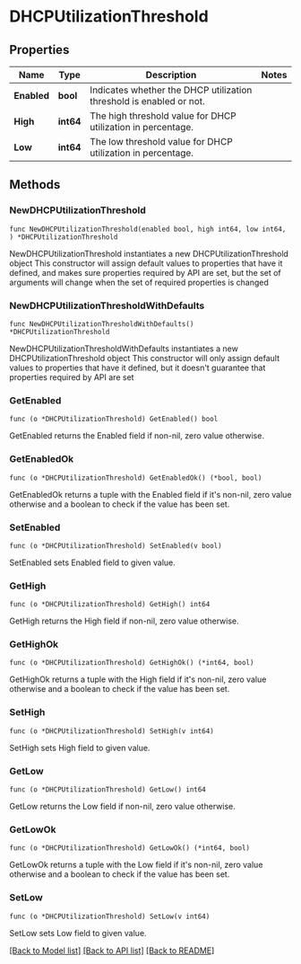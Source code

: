 # DHCPUtilizationThreshold

## Properties

Name | Type | Description | Notes
------------ | ------------- | ------------- | -------------
**Enabled** | **bool** | Indicates whether the DHCP utilization threshold is enabled or not. | 
**High** | **int64** | The high threshold value for DHCP utilization in percentage. | 
**Low** | **int64** | The low threshold value for DHCP utilization in percentage. | 

## Methods

### NewDHCPUtilizationThreshold

`func NewDHCPUtilizationThreshold(enabled bool, high int64, low int64, ) *DHCPUtilizationThreshold`

NewDHCPUtilizationThreshold instantiates a new DHCPUtilizationThreshold object
This constructor will assign default values to properties that have it defined,
and makes sure properties required by API are set, but the set of arguments
will change when the set of required properties is changed

### NewDHCPUtilizationThresholdWithDefaults

`func NewDHCPUtilizationThresholdWithDefaults() *DHCPUtilizationThreshold`

NewDHCPUtilizationThresholdWithDefaults instantiates a new DHCPUtilizationThreshold object
This constructor will only assign default values to properties that have it defined,
but it doesn't guarantee that properties required by API are set

### GetEnabled

`func (o *DHCPUtilizationThreshold) GetEnabled() bool`

GetEnabled returns the Enabled field if non-nil, zero value otherwise.

### GetEnabledOk

`func (o *DHCPUtilizationThreshold) GetEnabledOk() (*bool, bool)`

GetEnabledOk returns a tuple with the Enabled field if it's non-nil, zero value otherwise
and a boolean to check if the value has been set.

### SetEnabled

`func (o *DHCPUtilizationThreshold) SetEnabled(v bool)`

SetEnabled sets Enabled field to given value.


### GetHigh

`func (o *DHCPUtilizationThreshold) GetHigh() int64`

GetHigh returns the High field if non-nil, zero value otherwise.

### GetHighOk

`func (o *DHCPUtilizationThreshold) GetHighOk() (*int64, bool)`

GetHighOk returns a tuple with the High field if it's non-nil, zero value otherwise
and a boolean to check if the value has been set.

### SetHigh

`func (o *DHCPUtilizationThreshold) SetHigh(v int64)`

SetHigh sets High field to given value.


### GetLow

`func (o *DHCPUtilizationThreshold) GetLow() int64`

GetLow returns the Low field if non-nil, zero value otherwise.

### GetLowOk

`func (o *DHCPUtilizationThreshold) GetLowOk() (*int64, bool)`

GetLowOk returns a tuple with the Low field if it's non-nil, zero value otherwise
and a boolean to check if the value has been set.

### SetLow

`func (o *DHCPUtilizationThreshold) SetLow(v int64)`

SetLow sets Low field to given value.



[[Back to Model list]](../README.md#documentation-for-models) [[Back to API list]](../README.md#documentation-for-api-endpoints) [[Back to README]](../README.md)


